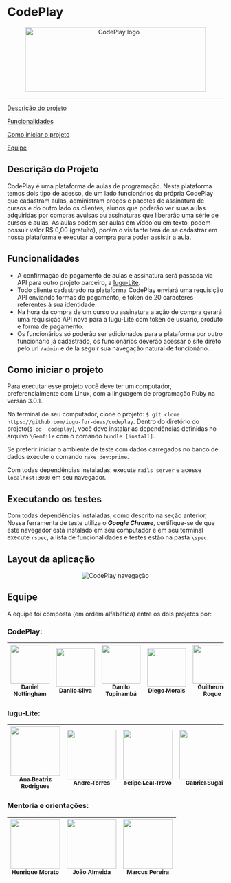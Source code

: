 # CodePlay
<p align="center">
  <img src="https://i.imgur.com/xMFPLQ4.png" alt="CodePlay logo" width="420" height="150"/>
</p>

------

 [Descrição do projeto](#descrição-do-projeto)

 [Funcionalidades](#funcionalidades)

 [Como iniciar o projeto](#como-iniciar-o-projeto)

 [Equipe](#equipe)

## Descrição do Projeto

CodePlay é uma plataforma de aulas de programação. Nesta plataforma temos dois tipo de acesso, de um lado funcionários da própria CodePlay que cadastram aulas, administram preços e pacotes de assinatura de cursos e do outro lado os clientes, alunos que poderão ver suas aulas adquiridas por compras avulsas ou assinaturas que liberarão uma série de cursos e aulas. 
As aulas podem ser aulas em vídeo ou em texto, podem possuir valor R$ 0,00 (gratuíto), porém o visitante terá de se cadastrar em nossa plataforma e executar a compra para poder assistir a aula.

## Funcionalidades

 - A confirmação de pagamento de aulas e assinatura será passada via API para outro projeto parceiro, a [Iugu-Lite](https://github.com/iugu-for-devs/iugu-lite).
 - Todo cliente cadastrado na plataforma CodePlay enviará uma requisição API enviando formas de pagamento, e token de 20 caracteres referentes à sua identidade. 
 - Na hora da compra de um curso ou assinatura a ação de compra gerará uma requisição API nova para a Iugu-Lite com token de usuário, produto e forma de pagamento.
 - Os funcionários só poderão ser adicionados para a plataforma por outro funcionário já cadastrado, os funcionários deverão acessar o site direto pelo url `/admin` e de lá seguir sua navegação natural de funcionário.

## Como iniciar o projeto

Para executar esse projeto você deve ter um computador, preferencialmente com Linux, com a linguagem de programação Ruby na versão 3.0.1.

No terminal de seu computador, clone o projeto:  ```$ git clone https://github.com/iugu-for-devs/codeplay```. Dentro do diretório do projeto(`$ cd  codeplay`), você deve instalar as dependências definidas no arquivo `\Gemfile` com o comando `bundle [install]`.

Se preferir iniciar o ambiente de teste com dados carregados no banco de dados execute o comando `rake dev:prime`.

Com todas dependências instaladas, execute `rails server` e acesse `localhost:3000` em seu navegador.

## Executando os testes

Com todas dependências instaladas, como descrito na seção anterior,
Nossa ferramenta de teste utiliza o ***Google Chrome***, certifique-se de que este navegador está instalado em seu computador e em seu terminal execute `rspec`, a lista de funcionalidades e testes estão na pasta `\spec`.

## Layout da aplicação

<p align="center">
  <img src="https://i.imgur.com/oBLQWqv.gif" alt="CodePlay navegação" />
</p>

## Equipe

A equipe foi composta (em ordem alfabética) entre os dois projetos por: 

### CodePlay:

| [<img src="https://avatars.githubusercontent.com/u/54644738?v=4" width=90><br><sub>Daniel Nottingham</sub>](https://github.com/danielnottingham) | [<img src="https://avatars.githubusercontent.com/u/51976242?v=4" width=90><br><sub>Danilo Silva</sub>](https://github.com/danilorpsilva) | [<img src="https://avatars.githubusercontent.com/u/56041076?v=4" width=90><br><sub>Danilo Tupinambá</sub>](https://github.com/DanTupi) | [<img src="https://avatars.githubusercontent.com/u/14100453?v=4" width=90><br><sub>Diego Morais</sub>](https://github.com/diegormorais) | [<img src="https://avatars.githubusercontent.com/u/32024550?v=4" width=90><br><sub>Guilherme Roque</sub>](https://github.com/GuiRokk) | [<img src="https://avatars.githubusercontent.com/u/47226735?v=4" width=90><br><sub>Janilson Silva</sub>](https://github.com/Jannilsonn) | [<img src="https://avatars.githubusercontent.com/u/41846128?v=4" width=90><br><sub>Jorge Borges</sub>](https://github.com/JorgeLAB) | [<img src="https://avatars.githubusercontent.com/u/58781731?v=4" width=90><br><sub>Lucas Benevides</sub>](https://github.com/lBenevides) | [<img src="https://avatars.githubusercontent.com/u/64924139?v=4" width=90><br><sub>Matheus Lacerda</sub>](https://github.com/Matheustlacerda) | [<img src="https://avatars.githubusercontent.com/u/42424774?v=4" width=90><br><sub>Marcos Antonio</sub>](https://github.com/marcosantonio0307) | [<img src="https://avatars.githubusercontent.com/u/59203134?v=4" width=90><br><sub>Samuel Santos</sub>](https://github.com/batistasamuel) |
| :---: | :---: | :---: | :---: | :---: | :---: | :---: | :---: | :---: | :---: |  :---: |

### Iugu-Lite:

| [<img src="https://avatars.githubusercontent.com/u/55258258?v=4" width=115><br><sub>Ana Beatriz Rodrigues</sub>](https://github.com/mntrrdrgs) |  [<img src="https://avatars.githubusercontent.com/u/14550093?v=4" width=115><br><sub>Andre Torres</sub>](https://github.com/andre-dan) | [<img src="https://avatars.githubusercontent.com/u/15835917?v=4" width=115><br><sub>Felipe Leal Trovo</sub>](https://github.com/FelipeLTrovo) | [<img src="https://avatars.githubusercontent.com/u/26432843?v=4" width=115><br><sub>Gabriel Sugai</sub>](https://github.com/gabrielsugai) | [<img src="https://avatars.githubusercontent.com/u/2307388?v=4" width=115><br><sub>Heitor Adão</sub>](https://github.com/heitoradao) | [<img src="https://avatars.githubusercontent.com/u/44443163?v=4" width=115><br><sub>Josue Costa</sub>](https://github.com/J-Costa) | [<img src="https://avatars.githubusercontent.com/u/67444676?v=4" width=115><br><sub>Leandro Couto</sub>](https://github.com/leandrohorizon) | [<img src="https://avatars.githubusercontent.com/u/77302037?v=4" width=115><br><sub>Lucas Yoiti</sub>](https://github.com/lucasy95) | [<img src="https://avatars.githubusercontent.com/u/56566907?v=4" width=115><br><sub>Mauricio Oliveira</sub>](https://github.com/mau-os) | [<img src="https://avatars.githubusercontent.com/u/15333889?v=4" width=115><br><sub>Simone Abreu</sub>](https://github.com/siabreu) | 
| :---: | :---: | :---: | :---: | :---: | :---: | :---: | :---: | :---: | :---: |

### Mentoria e orientações:

| [<img src="https://avatars.githubusercontent.com/u/9326123?v=4" width=115><br><sub>Henrique Morato</sub>](https://github.com/gabrielsugai) | [<img src="https://avatars.githubusercontent.com/u/441456?v=4" width=115><br><sub>João Almeida</sub>](https://github.com/joaorsalmeida) |  [<img src="https://media-exp1.licdn.com/dms/image/C5603AQHC7vwrBHyIdQ/profile-displayphoto-shrink_200_200/0/1517432412789?e=1625702400&v=beta&t=Ds-E1sRtXgNxZc_HrBSwSOb4Gx_cgVB8p77AQPBHt_I" width=115><br><sub>Marcus Pereira</sub>](https://www.linkedin.com/in/marcus-pereira-963020109/) | 
| :---: | :---: | :---: |
